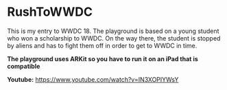 # RushToWWDC


This is my entry to WWDC 18.
The playground is based on a young student who won a scholarship to WWDC. On the way there, the student is stopped by aliens and has to fight them off in order to get to WWDC in time.

**The playground uses ARKit so you have to run it on an iPad that is compatible**

**Youtube:** https://www.youtube.com/watch?v=IN3XOPIYWsY
